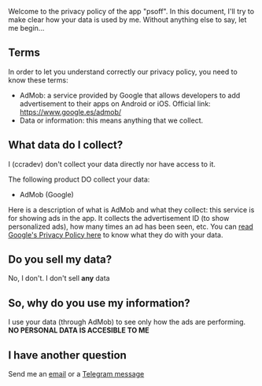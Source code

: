 Welcome to the privacy policy of the app "psoff". In this document, I'll try to make clear how your data is used by me. Without anything else to say, let me begin...

## Terms

In order to let you understand correctly our privacy policy, you need to know these terms:

- AdMob: a service provided by Google that allows developers to add advertisement
  to their apps on Android or iOS. Official link: https://www.google.es/admob/
- Data or information: this means anything that we collect.

## What data do I collect?

I (ccradev) don't collect your data directly nor have access to it. 

The following product DO collect your data:

- AdMob (Google)

Here is a description of what is AdMob and what they collect: this service is for showing ads in the app. It collects the advertisement ID (to show personalized ads), how many times an ad has been seen, etc. You can [read Google's Privacy Policy here](https://policies.google.com/privacy?hl=en) to know what they do with your data.

## Do you sell my data?

No, I don't. I don't sell **any** data

## So, why do you use my information?

I use your data (through AdMob) to see only how the ads are performing. **NO PERSONAL DATA IS ACCESIBLE TO ME**

## I have another question

Send me an [email](mailto:ccradev@outlook.com) or a [Telegram message](https://t.me/ccradev)
